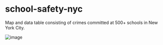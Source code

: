 # school-safety-nyc
Map and data table consisting of crimes committed at 500+ schools in New York City.

![image](https://github.com/user-attachments/assets/445d8f28-282a-4f6f-b969-6b8abb7ae67b)
